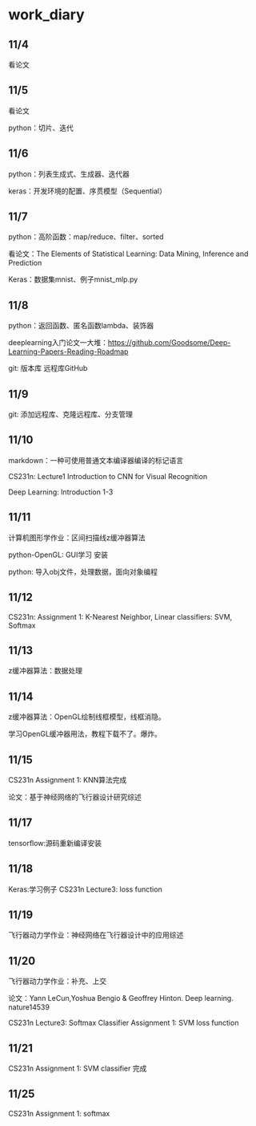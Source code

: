 # work_diary

## 11/4

看论文

## 11/5
看论文

python：切片、迭代

## 11/6

python：列表生成式、生成器、迭代器

keras：开发环境的配置、序贯模型（Sequential）

## 11/7

python：高阶函数：map/reduce、filter、sorted

看论文：The Elements of Statistical Learning: Data Mining, Inference and Prediction

Keras：数据集mnist、例子mnist_mlp.py

## 11/8

python：返回函数、匿名函数lambda、装饰器

deeplearning入门论文一大堆：https://github.com/Goodsome/Deep-Learning-Papers-Reading-Roadmap

git: 版本库 远程库GitHub

## 11/9

git: 添加远程库、克隆远程库、分支管理

## 11/10

markdown：一种可使用普通文本编译器编译的标记语言

CS231n: Lecture1 Introduction to CNN for Visual Recognition

Deep Learning: Introduction 1-3

## 11/11

计算机图形学作业：区间扫描线z缓冲器算法

python-OpenGL: GUI学习 安装

python: 导入obj文件，处理数据，面向对象编程

## 11/12

CS231n: Assignment 1: K-Nearest Neighbor, Linear classifiers: SVM, Softmax

## 11/13

z缓冲器算法：数据处理

## 11/14

z缓冲器算法：OpenGL绘制线框模型，线框消隐。

学习OpenGL缓冲器用法，教程下载不了。爆炸。

## 11/15

CS231n Assignment 1: KNN算法完成

论文：基于神经网络的飞行器设计研究综述

## 11/17

tensorflow:源码重新编译安装

## 11/18

Keras:学习例子
CS231n Lecture3: loss function

## 11/19

飞行器动力学作业：神经网络在飞行器设计中的应用综述

## 11/20

飞行器动力学作业：补充、上交

论文：Yann LeCun,Yoshua Bengio & Geoffrey Hinton. Deep learning. nature14539

CS231n Lecture3: Softmax Classifier
	Assignment 1: SVM loss function

## 11/21

CS231n Assignment 1: SVM classifier 完成

## 11/25

CS231n Assignment 1: softmax

